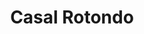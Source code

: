 ---
title: Casal Rotondo

mediaPath: /videos/cr_26_mgc-1080p.mp4
mediaPosition:  [296938.6415785213,4632814.261376878,141.84827250158813]
mediaRotation:  [0.4902833384537672,-0.5469759523397676,-0.5052827759600953,0.4529115497695916]
mediaScale: 1
cameraFOV: 27

cameraPosition:  [296935.07424166315,4632814.652499173,141.56343730188388]
cameraTarget:  [296946.9936059405,4632813.345661806,142.51514291289567]

animationEntry: 
---